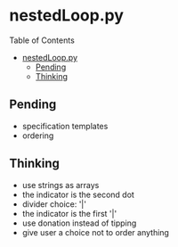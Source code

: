 # nestedLoop.py
Table of Contents
- [nestedLoop.py](#nestedlooppy)
  - [Pending](#pending)
  - [Thinking](#thinking)


## Pending
* specification templates
* ordering
## Thinking
* use strings as arrays
* the indicator is the second dot
* divider choice: '|'
* the indicator is the first '|'
* use donation instead of tipping
* give user a choice not to order anything